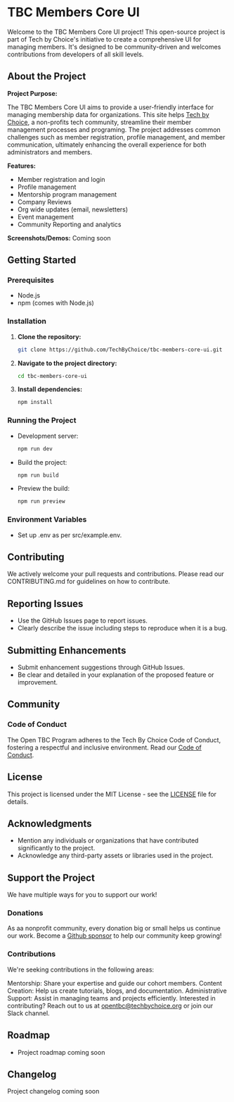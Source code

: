 # TBC Members Core UI

Welcome to the TBC Members Core UI project! This open-source project is part of Tech by Choice's initiative to create a comprehensive UI for managing members. It's designed to be community-driven and welcomes contributions from developers of all skill levels.

## About the Project

**Project Purpose:**

The TBC Members Core UI aims to provide a user-friendly interface for managing membership data for organizations. This site helps [Tech by Choice](www.techbychoice.org), a non-profits tech community, streamline their member management processes and programing. The project addresses common challenges such as member registration, profile management, and member communication, ultimately enhancing the overall experience for both administrators and members.

**Features:**

-   Member registration and login
-   Profile management
-   Mentorship program management
-   Company Reviews
-   Org wide updates (email, newsletters)
-   Event management
-   Community Reporting and analytics

**Screenshots/Demos:**
Coming soon

## Getting Started

### Prerequisites

-   Node.js
-   npm (comes with Node.js)

### Installation

1. **Clone the repository:**

    ```bash
    git clone https://github.com/TechByChoice/tbc-members-core-ui.git

    ```

2. **Navigate to the project directory:**

    ```bash
    cd tbc-members-core-ui

    ```

3. **Install dependencies:**
    ```bash
    npm install
    ```

### Running the Project

-   Development server:
    ```bash
    npm run dev
    ```
-   Build the project:
    ```bash
    npm run build
    ```
-   Preview the build:
    ```bash
    npm run preview
    ```

### Environment Variables

-   Set up .env as per src/example.env.

## Contributing

We actively welcome your pull requests and contributions. Please read our CONTRIBUTING.md for guidelines on how to contribute.

## Reporting Issues

-   Use the GitHub Issues page to report issues.
-   Clearly describe the issue including steps to reproduce when it is a bug.

## Submitting Enhancements

-   Submit enhancement suggestions through GitHub Issues.
-   Be clear and detailed in your explanation of the proposed feature or improvement.

## Community

### Code of Conduct

The Open TBC Program adheres to the Tech By Choice Code of Conduct, fostering a respectful and inclusive environment. Read our [Code of Conduct](https://github.com/TechByChoice/getting-started/blob/main/CODE_OF_CONDUCT.md).

## License

This project is licensed under the MIT License - see the [LICENSE](https://github.com/TechByChoice/getting-started/blob/main/LICENSE.md) file for details.

## Acknowledgments

-   Mention any individuals or organizations that have contributed significantly to the project.
-   Acknowledge any third-party assets or libraries used in the project.

## Support the Project

We have multiple ways for you to support our work!

### Donations

As aa nonprofit community, every donation big or small helps us continue our work. Become a [Github sponsor](https://github.com/sponsors/TechByChoice) to help our community keep growing!

### Contributions

We're seeking contributions in the following areas:

Mentorship: Share your expertise and guide our cohort members.
Content Creation: Help us create tutorials, blogs, and documentation.
Administrative Support: Assist in managing teams and projects efficiently. Interested in contributing? Reach out to us at opentbc@techbychoice.org or join our Slack channel.

## Roadmap

-   Project roadmap coming soon

## Changelog

Project changelog coming soon
